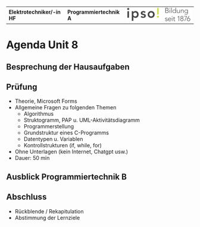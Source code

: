 |                             |                          |                                        |
| --------------------------- | ------------------------ | -------------------------------------- |
| **Elektrotechniker/-in HF** | **Programmiertechnik A** | ![IPSO Logo](./x_gitres/ipso_logo.png) |

# Agenda Unit 8

## Besprechung der Hausaufgaben

## Prüfung

- Theorie, Microsoft Forms
- Allgemeine Fragen zu folgenden Themen
  - Algorithmus
  - Struktogramm, PAP u. UML-Aktivitätsdiagramm
  - Programmerstellung
  - Grundstruktur eines C-Programms
  - Datentypen u. Variablen
  - Kontrollstrukturen (if, while, for)
- Ohne Unterlagen (kein Internet, Chatgpt usw.)
- Dauer: 50 min

## Ausblick Programmiertechnik B

## Abschluss

- Rückblende / Rekapitulation
- Abstimmung der Lernziele
